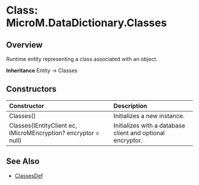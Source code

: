 ﻿# Class: MicroM.DataDictionary.Classes
## Overview
Runtime entity representing a class associated with an object.

**Inheritance**
Entity<ClassesDef> -> Classes

## Constructors
| Constructor | Description |
|:------------|:-------------|
| Classes() | Initializes a new instance. |
| Classes(IEntityClient ec, IMicroMEncryption? encryptor = null) | Initializes with a database client and optional encryptor. |

## See Also
- [ClassesDef](../ClassesDef/index.md)

